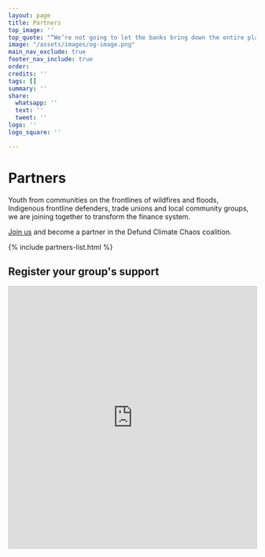 ```yaml
---
layout: page
title: Partners
top_image: ''
top_quote: "“We’re not going to let the banks bring down the entire planet too”"
image: "/assets/images/og-image.png"
main_nav_exclude: true
footer_nav_include: true
order: 
credits: ''
tags: []
summary: ''
share:
  whatsapp: ''
  text: ''
  tweet: ''
logo: ''
logo_square: ''

---
```

# Partners

Youth from communities on the frontlines of wildfires and floods, Indigenous frontline defenders, trade unions and local community groups, we are joining together to transform the finance system.

[Join us](#register) and become a partner in the Defund Climate Chaos coalition.

{% include partners-list.html %}

## Register your group's support

<span id="register"></span><script src="https://static.airtable.com/js/embed/embed_snippet_v1.js"></script><iframe class="airtable-embed airtable-dynamic-height" src="https://airtable.com/embed/shrgvGc0v5EnhbWxu?backgroundColor=red" frameborder="0" onmousewheel="" width="100%" height="533" style="background: transparent; border: 1px solid #ccc;"></iframe>